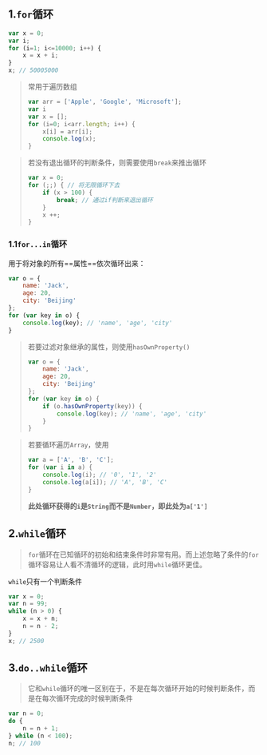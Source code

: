 ## 1.`for`循环

```javascript
var x = 0;
var i;
for (i=1; i<=10000; i++) {
    x = x + i;
}
x; // 50005000
```

> 常用于遍历数组
>
> ```javascript
> var arr = ['Apple', 'Google', 'Microsoft'];
> var i
> var x = [];
> for (i=0; i<arr.length; i++) {
>     x[i] = arr[i];
>     console.log(x);
> }
> ```

> 若没有退出循环的判断条件，则需要使用`break`来推出循环
>
> ```javascript
> var x = 0;
> for (;;) { // 将无限循环下去
>     if (x > 100) {
>         break; // 通过if判断来退出循环
>     }
>     x ++;
> }
> ```

### 1.1`for...in`循环

用于将对象的所有==属性==依次循环出来：

```javascript
var o = {
    name: 'Jack',
    age: 20,
    city: 'Beijing'
};
for (var key in o) {
    console.log(key); // 'name', 'age', 'city'
}
```

> 若要过滤对象继承的属性，则使用`hasOwnProperty()`
>
> ```javascript
> var o = {
>     name: 'Jack',
>     age: 20,
>     city: 'Beijing'
> };
> for (var key in o) {
>     if (o.hasOwnProperty(key)) {
>         console.log(key); // 'name', 'age', 'city'
>     }
> }
> ```

> 若要循环遍历`Array`，使用
>
> ```javascript
> var a = ['A', 'B', 'C'];
> for (var i in a) {
>     console.log(i); // '0', '1', '2'
>     console.log(a[i]); // 'A', 'B', 'C'
> }
> ```
>
> **此处循环获得的`i`是`String`而不是`Number`，即此处为`a['1']`**

## 2.`while`循环

> `for`循环在已知循环的初始和结束条件时非常有用。而上述忽略了条件的`for`循环容易让人看不清循环的逻辑，此时用`while`循环更佳。

`while`只有一个判断条件

```javascript
var x = 0;
var n = 99;
while (n > 0) {
    x = x + n;
    n = n - 2;
}
x; // 2500
```

## 3.`do..while`循环

> 它和`while`循环的唯一区别在于，不是在每次循环开始的时候判断条件，而是在每次循环完成的时候判断条件

```javascript
var n = 0;
do {
    n = n + 1;
} while (n < 100);
n; // 100
```

